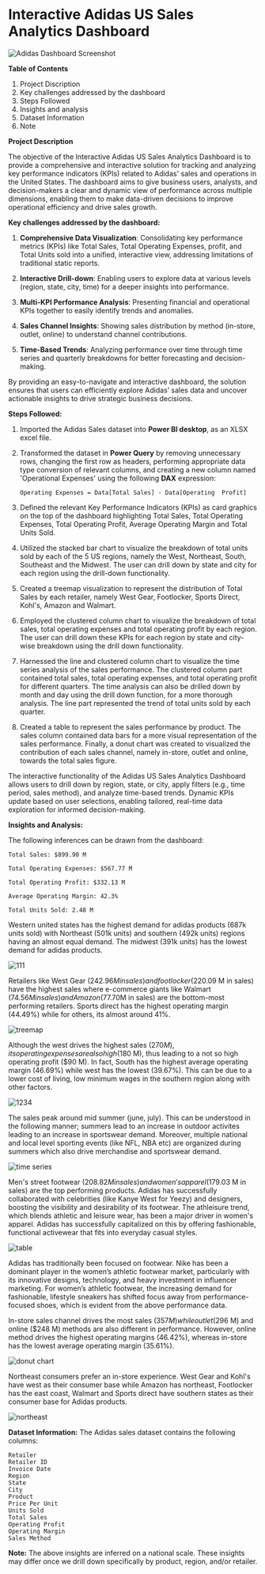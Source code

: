 # Interactive Adidas US Sales Analytics Dashboard

![Adidas Dashboard Screenshot](https://github.com/user-attachments/assets/ab27d8c4-1b83-41c8-8bbe-df04ea012b55)

**Table of Contents**

1. Project Discription
2. Key challenges addressed by the dashboard
3. Steps Followed
4. Insights and analysis
5. Dataset Information
6. Note

**Project Description**

The objective of the Interactive Adidas US Sales Analytics Dashboard is to provide a comprehensive and interactive solution for tracking and analyzing key performance indicators (KPIs) related to Adidas' sales and operations in the United States. The dashboard aims to give business users, analysts, and decision-makers a clear and dynamic view of performance across multiple dimensions, enabling them to make data-driven decisions to improve operational efficiency and drive sales growth.

**Key challenges addressed by the dashboard:**

1. **Comprehensive Data Visualization**: Consolidating key performance metrics (KPIs) like Total Sales, Total Operating Expenses, profit, and Total Units sold into a unified, interactive view, addressing limitations of traditional static reports.

2. **Interactive Drill-down**: Enabling users to explore data at various levels (region, state, city, time) for a deeper insights into performance.

3. **Multi-KPI Performance Analysis**: Presenting financial and operational KPIs together to easily identify trends and anomalies.

4. **Sales Channel Insights**: Showing sales distribution by method (in-store, outlet, online) to understand channel contributions.

5. **Time-Based Trends**: Analyzing performance over time through time series and quarterly breakdowns for better forecasting and decision-making.


By providing an easy-to-navigate and interactive dashboard, the solution ensures that users can efficiently explore Adidas’ sales data and uncover actionable insights to drive strategic business decisions.

**Steps Followed:**

1. Imported the Adidas Sales dataset into **Power BI desktop**, as an XLSX excel file.

2. Transformed the dataset in **Power Query** by removing unnecessary rows, changing the first row as headers, performing appropriate data type conversion of relevant columns, and creating a new column named 'Operational Expenses' using the following **DAX** expression:

       Operating Expenses = Data[Total Sales] - Data[Operating  Profit]

3. Defined the relevant Key Performance Indicators (KPIs) as card graphics on the top of the dashboard highlighting Total Sales, Total Operating Expenses, Total Operating Profit, Average Operating Margin and Total Units Sold.

4. Utilized the stacked bar chart to visualize the breakdown of total units sold by each of the 5 US regions, namely the West, Northeast, South, Southeast and the Midwest. The user can drill down by state and city for each region using the drill-down functionality.

5. Created a treemap visualization to represent the distribution of Total Sales by each retailer, namely West Gear, Footlocker, Sports Direct, Kohl's, Amazon and Walmart.

6. Employed the clustered column chart to visualize the breakdown of total sales, total operating expenses and total operating profit by each region. The user can drill down these KPIs for each region by state and city-wise breakdown using the drill down functionality.

7. Harnessed the line and clustered column chart to visualize the time series analysis of the sales performance. The clustered column part contained total sales, total operating expenses, and total operating profit for different quarters. The time analysis can also be drilled down by month and day using the drill down function, for a more thorough analysis. The line part represented the trend of total units sold by each quarter.

8. Created a table to represent the sales performance by product. The sales column contained data bars for a more visual representation of the sales performance. Finally, a donut chart was created to visualized the contribution of each sales channel, namely in-store, outlet and online, towards the total sales figure.

The interactive functionality of the Adidas US Sales Analytics Dashboard allows users to drill down by region, state, or city, apply filters (e.g., time period, sales method), and analyze time-based trends. Dynamic KPIs update based on user selections, enabling tailored, real-time data exploration for informed decision-making. 

**Insights and Analysis:**

The following inferences can be drawn from the dashboard:

    Total Sales: $899.90 M

    Total Operating Expenses: $567.77 M

    Total Operating Profit: $332.13 M

    Average Operating Margin: 42.3%

    Total Units Sold: 2.48 M

Western united states has the highest demand for adidas products (687k units sold) with Northeast (501k units) and southern (492k units) regions having an almost equal demand. The midwest (391k units) has the lowest demand for adidas products.

![111](https://github.com/user-attachments/assets/164b2de3-b10e-496b-84ab-03bd3e946a9d)


Retailers like West Gear ($242.96 M in sales) and footlocker ($220.09 M in sales) have the highest sales where e-commerce giants like Walmart ($74.56 M in sales) and Amazon ($77.70M in sales) are the bottom-most performing retailers. Sports direct has the highest operating margin (44.49%) while for others, its almost around 41%.

![treemap](https://github.com/user-attachments/assets/4bcf663f-d92a-4b8a-8188-a6c214409032)



Although the west drives the highest sales ($270 M), its operating expenses are also high ($180 M), thus leading to a not so high operating profit ($90 M). In fact, South has the highest average operating margin (46.69%) while west has the lowest (39.67%). This can be due to a lower cost of living, low minimum wages in the southern region along with other factors.

![1234](https://github.com/user-attachments/assets/214a07aa-d375-4dea-805f-6676327eae5d)


The sales peak around mid summer (june, july). This can be understood in the following manner; summers lead to an increase in outdoor activites leading to an increase in sportswear demand. Moreover, multiple national and local level sporting events (like NFL, NBA etc) are organized during summers which also drive merchandise and sportswear demand.

![time series](https://github.com/user-attachments/assets/ed8854bb-c487-4a65-a072-1e7c27238219)


Men's street footwear ($208.82 M in sales) and women's apparel ($179.03 M in sales) are the top performing products. Adidas has successfully collaborated with celebrities (like Kanye West for Yeezy) and designers, boosting the visibility and desirability of its footwear. The athleisure trend, which blends athletic and leisure wear, has been a major driver in women's apparel. Adidas has successfully capitalized on this by offering fashionable, functional activewear that fits into everyday casual styles.

![table](https://github.com/user-attachments/assets/b3a58114-e990-4fe9-9fea-d920d616374d)


Adidas has traditionally been focused on footwear. Nike has been a dominant player in the women’s athletic footwear market, particularly with its innovative designs, technology, and heavy investment in influencer marketing. For women’s athletic footwear, the increasing demand for fashionable, lifestyle sneakers has shifted focus away from performance-focused shoes, which is evident from the above performance data.

In-store sales channel drives the most sales ($357 M) while outlet ($296 M) and online ($248 M) methods are also different in performance. However, online method drives the highest operating margins (46.42%), whereas in-store has the lowest average operating margin (35.61%).

![donut chart](https://github.com/user-attachments/assets/224a1408-c5a6-4ad0-9d01-9385950dd415)


Northeast consumers prefer an in-store experience. West Gear and Kohl's have west as their consumer base while Amazon has northeast, Footlocker has the east coast, Walmart and Sports direct have southern states as their consumer base for Adidas products.

![northeast](https://github.com/user-attachments/assets/aedee236-a674-4870-ab3c-6fbd9fde63af)

**Dataset Information:**
The Adidas sales dataset contains the following columns:

    Retailer
    Retailer ID
    Invoice Date
    Region
    State
    City
    Product
    Price Per Unit
    Units Sold
    Total Sales
    Operating Profit
    Operating Margin
    Sales Method

**Note:**
The above insights are inferred on a national scale. These insights may differ once we drill down specifically by product, region, and/or retailer.
